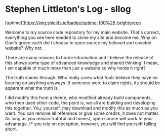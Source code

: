 # Stephen Littleton's Log - sllog

[uptime](https://img.shields.io/badge/uptime-100%25-brightgreen

Welcome to my source code repository for my main website. That's correct, everything you see here needed to clone my site and become me. Why on God's green earth did I choose to open source my beloved and coveted website? Why not.  

There are many reasons to horde information and I believe the release of this shows some type of advanced knowledge and shared thinking. I mean, I am capable of much more than just a website so why horde it right?  

The truth shines through. Who really cares what fools believe they have no bearing on anything anyways. If someone were to claim rights, its should be apparant what the truth is.  

I did modify this from a theme, who modified already build components, who then used other code, the point is, we all are building and developing this together. You, yourself, may download and modify this as much as you want. You can remove all reference or give some credits, it does not matter. As long as you remain truthful and honest, open source will work to your advantage. IF you rely on deception, however, you will find yourself falling short.  



